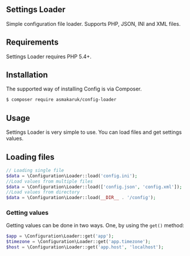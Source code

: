 ## Settings Loader
Simple configuration file loader. Supports PHP, JSON, INI and XML files.

## Requirements
Settings Loader requires PHP 5.4+.

## Installation

The supported way of installing Config is via Composer.

```sh
$ composer require asmakaruk/config-loader
```

## Usage

Settings Loader is very simple to use. You can load files and get settings values.

## Loading files

```php
// Loading single file
$data = \Configuration\Loader::load('config.ini');
//Load values from multiple files
$data = \Configuration\Loader::load(['config.json', 'config.xml']);
//Load values from directory
$data = \Configuration\Loader::load(__DIR__ . '/config');
```

### Getting values

Getting values can be done in two ways. One, by using the `get()` method:

```php
$app = \Configuration\Loader::get('app');
$timezone = \Configuration\Loader::get('app.timezone');
$host = \Configuration\Loader::get('app.host', 'localhost');
```

